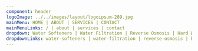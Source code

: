 ```yaml
---
component: header
logoImage: ../../images/layout/logoipsum-289.jpg
mainMenu: HOME | ABOUT | SERVICES | CONTACT
mainMenuLinks: / | about | services | contact
dropdown: Water Softeners | Water Filtration | Reverse Osmosis | Hard Water Filters | Water Testing | Alkaline Water | House Water Filters | Well Water Systems 
dropdownLinks: water-softeners | water-filtration | reverse-osmosis | hard-water-filters | water-testing | alkaline-water | house-water-filters | well-water-systems 
---
```


                
